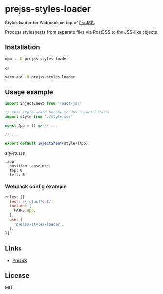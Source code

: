 # prejss-styles-loader

Styles loader for Webpack on top of [PreJSS](https://github.com/axept/prejss).

Process stylesheets from separate files via PostCSS to the JSS-like objects.

## Installation

```sh
npm i -D prejss-styles-loader
```
or
```sh
yarn add -D prejss-styles-loader
```

## Usage example

```js
import injectSheet from 'react-jss'

// this style would become to JSS object literal
import style from './style.sss'

const App = () => // ...

// ...

export default injectSheet(style)(App)
```

*styles.sss*
```stylus
.app
  position: absolute
  top: 0
  left: 0
```

### Webpack config example

```js
rules: [{
  test: /\.s[ac]?ss$/,
  include: [
    PATHS.app,
  ],
  use: [
    'prejss-styles-loader',
  ],
}]
```

## Links
- [PreJSS](https://github.com/axept/prejss)


## License
MIT
